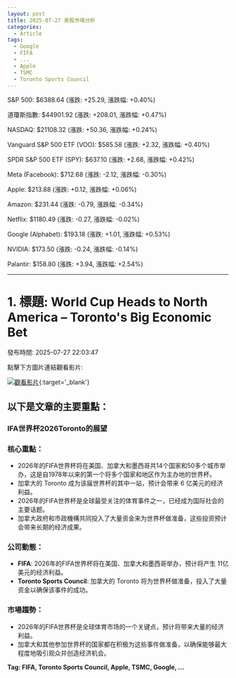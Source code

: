 ```yaml
---
layout: post
title: 2025-07-27 美股市場分析
categories:
  - Article
tags:
  - Google
  - FIFA
  - ...
  - Apple
  - TSMC
  - Toronto Sports Council
---
```



S&P 500: $6388.64 (漲跌: +25.29, 漲跌幅: +0.40%)


道瓊斯指數: $44901.92 (漲跌: +208.01, 漲跌幅: +0.47%)


NASDAQ: $21108.32 (漲跌: +50.36, 漲跌幅: +0.24%)


Vanguard S&P 500 ETF (VOO): $585.58 (漲跌: +2.32, 漲跌幅: +0.40%)


SPDR S&P 500 ETF (SPY): $637.10 (漲跌: +2.68, 漲跌幅: +0.42%)


Meta (Facebook): $712.68 (漲跌: -2.12, 漲跌幅: -0.30%)


Apple: $213.88 (漲跌: +0.12, 漲跌幅: +0.06%)


Amazon: $231.44 (漲跌: -0.79, 漲跌幅: -0.34%)


Netflix: $1180.49 (漲跌: -0.27, 漲跌幅: -0.02%)


Google (Alphabet): $193.18 (漲跌: +1.01, 漲跌幅: +0.53%)


NVIDIA: $173.50 (漲跌: -0.24, 漲跌幅: -0.14%)


Palantir: $158.80 (漲跌: +3.94, 漲跌幅: +2.54%)



---
# 1. 標題: World Cup Heads to North America – Toronto's Big Economic Bet
發布時間: 2025-07-27 22:03:47

點擊下方圖片連結觀看影片:

 [![觀看影片](https://i.ytimg.com/vi/5jfAbKn_s-o/sddefault.jpg)](https://www.youtube.com/watch?v=5jfAbKn_s-o){:target='_blank'}

## 以下是文章的主要重點：

### IFA世界杯2026Toronto的展望
### 核心重點：

*   2026年的FIFA世界杯将在美国、加拿大和墨西哥共14个国家和50多个城市举办，这是自1978年以来的第一个将多个国家和地区作为主办地的世界杯。
*   加拿大的 Toronto 成为该届世界杯的其中一站，预计会带来 6 亿美元的经济利益。
*   2026年的FIFA世界杯是全球最受关注的体育事件之一，已经成为国际社会的主要话题。
*   加拿大政府和市政機構共同投入了大量资金来为世界杯做准备，这些投资预计会带来长期的经济成果。

### 公司動態：
*   **FIFA**: 2026年的FIFA世界杯将在美国、加拿大和墨西哥举办，预计将产生 11亿美元的经济利益。
*   **Toronto Sports Council**: 加拿大的 Toronto 将为世界杯做准备，投入了大量资金以确保该事件的成功。

### 市場趨勢：

*   2026年的FIFA世界杯是全球体育市场的一个关键点，预计将带来大量的经济利益。
*   加拿大和其他参加世界杯的国家都在积极为这些事件做准备，以确保能够最大程度地吸引观众并创造经济机会。

**Tag: FIFA, Toronto Sports Council, Apple, TSMC, Google, ...**

